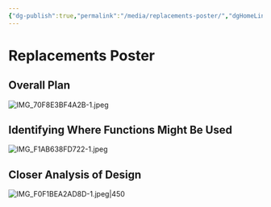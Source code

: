 ```yaml
---
{"dg-publish":true,"permalink":"/media/replacements-poster/","dgHomeLink":false,"dgShowToc":true}
---
```


# Replacements Poster

## Overall Plan

![IMG_70F8E3BF4A2B-1.jpeg](/img/user/Media/IMG_70F8E3BF4A2B-1.jpeg)

## Identifying Where Functions Might Be Used

![IMG_F1AB638FD722-1.jpeg](/img/user/Media/IMG_F1AB638FD722-1.jpeg)

## Closer Analysis of Design

![IMG_F0F1BEA2AD8D-1.jpeg|450](/img/user/Media/IMG_F0F1BEA2AD8D-1.jpeg)